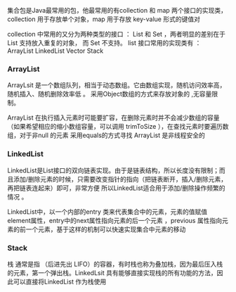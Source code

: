 集合包是Java最常用的包，他最常用的有collection  和 map 两个接口的实现类，collection 用于存放单个对象，map 用于存放 key-value 形式的键值对

collection 中常用的又分为两种类型的接口 ： List 和 Set  ，两者明显的差别在于 List 支持放入重复的对象， 而 Set 不支持。 list  接口常用的实现类有 ： ArrayList  LinkedList  Vector   Stack

### ArrayList
ArrayLsit  是一个数组队列，相当于动态数组。它由数组实现，随机访问效率高，随机插入、随机删除效率低 。 采用Object数组的方式来存放对象的 ,无容量限制。

ArrayList 在执行插入元素时可能要扩容，在删除元素时并不会减少数组的容量（如果希望相应的缩小数组容量，可以调用 trimToSize ），在查找元素时要遍历数组，对于非null 的元素 采用equals的方式寻找 ArrayList 是非线程安全的

### LinkedList 
LinkedList是List接口的双向链表实现。由于是链表结构，所以长度没有限制；而且添加/删除元素的时候，只需要改变指针的指向（把链表断开，插入/删除元素，再把链表连起来）即可，非常方便 所以LinkedList适合用于添加/删除操作频繁的情况 。

LinkedList中，以一个内部的entry 类来代表集合中的元素，元素的值赋值element属性，entry中的next属性指向元素的后一个元素 ，previous 属性指向元素的前一个元素，基于这样的机制可以快速实现集合中元素的移动

### Stack
栈 通常是指 （后进先出 LIFO）的容器，有时栈也称为叠加栈，因为最后压入栈的元素，第一个弹出栈。LinkedLsit 具有能够直接实现栈的所有功能的方法，因此可以直接将LinkedList 作为栈使用